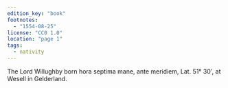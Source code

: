 ```yaml
---
edition_key: "book"
footnotes:
  - "1554-08-25"
license: "CC0 1.0"
location: "page 1"
tags:
  - nativity
---
```

The Lord Willughby born hora septima
mane, ante meridiem, Lat. 51° 30′, at Wesell in
Gelderland.

